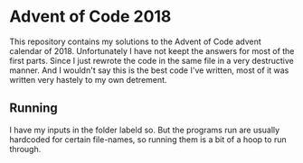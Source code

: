 # Advent of Code 2018
This repository contains my solutions to the Advent of Code advent calendar of 2018.
Unfortunately I have not keept the answers for most of the first parts. Since I just 
rewrote the code in the same file in a very destructive manner. And I wouldn't say
this is the best code I've written, most of it was written very hastely to my own 
detrement.

## Running
I have my inputs in the folder labeld so. But the programs run are usually hardcoded 
for certain file-names, so running them is a bit of a hoop to run through.
